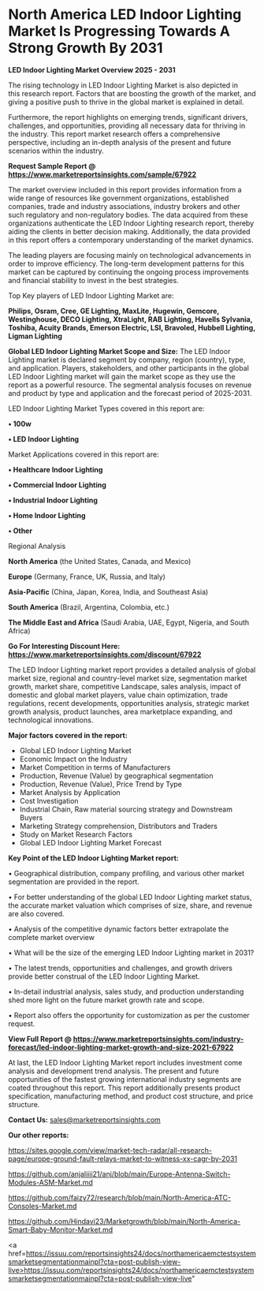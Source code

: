 # North America LED Indoor Lighting Market Is Progressing Towards A Strong Growth By 2031

<Strong> LED Indoor Lighting Market Overview 2025 - 2031</strong>

The rising technology in LED Indoor Lighting Market is also depicted in this research report. Factors that are boosting the growth of the market, and giving a positive push to thrive in the global market is explained in detail.

Furthermore, the report highlights on emerging trends, significant drivers, challenges, and opportunities, providing all necessary data for thriving in the industry. This report market research offers a comprehensive perspective, including an in-depth analysis of the present and future scenarios within the industry.

<strong>Request Sample Report @ <a href=https://www.marketreportsinsights.com/sample/67922>https://www.marketreportsinsights.com/sample/67922</a></strong>

The market overview included in this report provides information from a wide range of resources like government organizations, established companies, trade and industry associations, industry brokers and other such regulatory and non-regulatory bodies. The data acquired from these organizations authenticate the LED Indoor Lighting research report, thereby aiding the clients in better decision making. Additionally, the data provided in this report offers a contemporary understanding of the market dynamics.

The leading players are focusing mainly on technological advancements in order to improve efficiency. The long-term development patterns for this market can be captured by continuing the ongoing process improvements and financial stability to invest in the best strategies.

Top Key players of LED Indoor Lighting Market are:

<strong>Philips, Osram, Cree, GE Lighting, MaxLite, Hugewin, Gemcore, Westinghouse, DECO Lighting, XtraLight, RAB Lighting, Havells Sylvania, Toshiba, Acuity Brands, Emerson Electric, LSI, Bravoled, Hubbell Lighting, Ligman Lighting</strong>

<strong><b>Global LED Indoor Lighting Market Scope and Size:</b></strong>
The LED Indoor Lighting market is declared segment by company, region (country), type, and application. Players, stakeholders, and other participants in the global LED Indoor Lighting market will gain the market scope as they use the report as a powerful resource. The segmental analysis focuses on revenue and product by type and application and the forecast period of 2025-2031.

LED Indoor Lighting Market Types covered in this report are:

<strong>• 100w

• LED Indoor Lighting</strong>

Market Applications covered in this report are:

<strong>• Healthcare Indoor Lighting

• Commercial Indoor Lighting

• Industrial Indoor Lighting

• Home Indoor Lighting

• Other</strong> 

Regional Analysis

<strong>North America</strong> (the United States, Canada, and Mexico)

<strong>Europe</strong> (Germany, France, UK, Russia, and Italy)

<strong>Asia-Pacific</strong> (China, Japan, Korea, India, and Southeast Asia)

<strong>South America</strong> (Brazil, Argentina, Colombia, etc.)

<strong>The Middle East and Africa</strong> (Saudi Arabia, UAE, Egypt, Nigeria, and South Africa)

<strong>Go For Interesting Discount Here: <a href=https://www.marketreportsinsights.com/discount/67922>https://www.marketreportsinsights.com/discount/67922</a></strong>

The LED Indoor Lighting market report provides a detailed analysis of global market size, regional and country-level market size, segmentation market growth, market share, competitive Landscape, sales analysis, impact of domestic and global market players, value chain optimization, trade regulations, recent developments, opportunities analysis, strategic market growth analysis, product launches, area marketplace expanding, and technological innovations.

<strong><b>Major factors covered in the report:</b></strong>
<ul>
  <li>Global LED Indoor Lighting Market </li>
  <li>Economic Impact on the Industry</li>
  <li>Market Competition in terms of Manufacturers</li>
  <li>Production, Revenue (Value) by geographical segmentation</li>
  <li>Production, Revenue (Value), Price Trend by Type</li>
  <li>Market Analysis by Application</li>
  <li>Cost Investigation</li>
  <li>Industrial Chain, Raw material sourcing strategy and Downstream Buyers</li>
  <li>Marketing Strategy comprehension, Distributors and Traders</li>
  <li>Study on Market Research Factors</li>
  <li>Global LED Indoor Lighting Market Forecast</li>
</ul>

<strong><b>Key Point of the LED Indoor Lighting Market report:</b></strong>

• Geographical distribution, company profiling, and various other market segmentation are provided in the report.

• For better understanding of the global LED Indoor Lighting market status, the accurate market valuation which comprises of size, share, and revenue are also covered.

• Analysis of the competitive dynamic factors better extrapolate the complete market overview

• What will be the size of the emerging LED Indoor Lighting market in 2031?

• The latest trends, opportunities and challenges, and growth drivers provide better construal of the LED Indoor Lighting Market.

• In-detail industrial analysis, sales study, and production understanding shed more light on the future market growth rate and scope.

• Report also offers the opportunity for customization as per the customer request.

<strong><b>View Full Report @ <a href=https://www.marketreportsinsights.com/industry-forecast/led-indoor-lighting-market-growth-and-size-2021-67922>https://www.marketreportsinsights.com/industry-forecast/led-indoor-lighting-market-growth-and-size-2021-67922</a></b></strong>


At last, the LED Indoor Lighting Market report includes investment come analysis and development trend analysis. The present and future opportunities of the fastest growing international industry segments are coated throughout this report. This report additionally presents product specification, manufacturing method, and product cost structure, and price structure.

<strong>Contact Us:</strong>
sales@marketreportsinsights.com

<strong>Our other reports:</strong>

<a href=https://sites.google.com/view/market-tech-radar/all-research-page/europe-ground-fault-relays-market-to-witness-xx-cagr-by-2031>https://sites.google.com/view/market-tech-radar/all-research-page/europe-ground-fault-relays-market-to-witness-xx-cagr-by-2031</a>

<a href=https://github.com/anjaliiii21/anj/blob/main/Europe-Antenna-Switch-Modules-ASM-Market.md>https://github.com/anjaliiii21/anj/blob/main/Europe-Antenna-Switch-Modules-ASM-Market.md</a>

<a href=https://github.com/faizy72/research/blob/main/North-America-ATC-Consoles-Market.md>https://github.com/faizy72/research/blob/main/North-America-ATC-Consoles-Market.md</a>

<a href=https://github.com/Hindavi23/Marketgrowth/blob/main/North-America-Smart-Baby-Monitor-Market.md>https://github.com/Hindavi23/Marketgrowth/blob/main/North-America-Smart-Baby-Monitor-Market.md</a>

<a href=https://issuu.com/reportsinsights24/docs/northamericaemctestsystemsmarketsegmentationmainpl?cta=post-publish-view-live>https://issuu.com/reportsinsights24/docs/northamericaemctestsystemsmarketsegmentationmainpl?cta=post-publish-view-live</a>"

